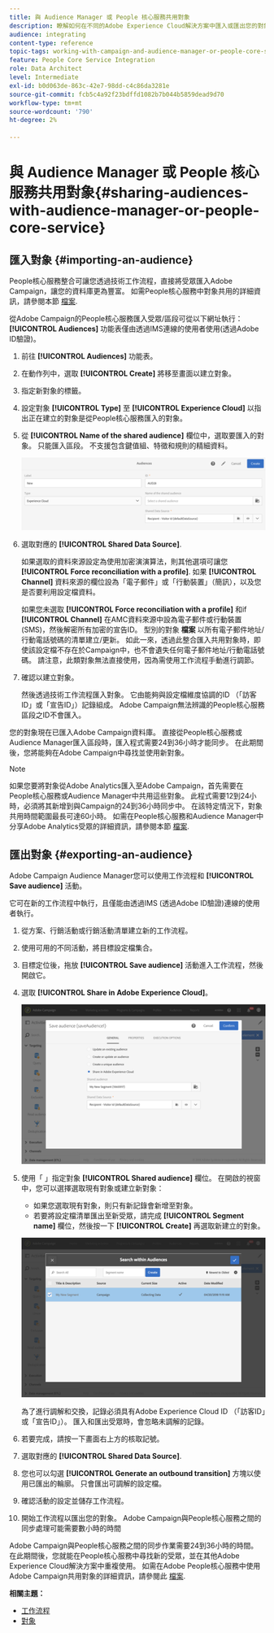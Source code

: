 ```yaml
---
title: 與 Audience Manager 或 People 核心服務共用對象
description: 瞭解如何在不同的Adobe Experience Cloud解決方案中匯入或匯出您的對象。
audience: integrating
content-type: reference
topic-tags: working-with-campaign-and-audience-manager-or-people-core-service
feature: People Core Service Integration
role: Data Architect
level: Intermediate
exl-id: b0d063de-863c-42e7-98dd-c4c86da3281e
source-git-commit: fcb5c4a92f23bdffd1082b7b044b5859dead9d70
workflow-type: tm+mt
source-wordcount: '790'
ht-degree: 2%

---
```


# 與 Audience Manager 或 People 核心服務共用對象{#sharing-audiences-with-audience-manager-or-people-core-service}

## 匯入對象 {#importing-an-audience}

People核心服務整合可讓您透過技術工作流程，直接將受眾匯入Adobe Campaign，讓您的資料庫更為豐富。 如需People核心服務中對象共用的詳細資訊，請參閱本節 [檔案](https://experienceleague.adobe.com/docs/analytics/components/segmentation/segmentation-workflow/seg-publish.html).

從Adobe Campaign的People核心服務匯入受眾/區段可從以下網址執行： **[!UICONTROL Audiences]** 功能表僅由透過IMS連線的使用者使用(透過Adobe ID驗證)。

1. 前往 **[!UICONTROL Audiences]** 功能表。
1. 在動作列中，選取 **[!UICONTROL Create]** 將移至畫面以建立對象。
1. 指定新對象的標籤。
1. 設定對象 **[!UICONTROL Type]** 至 **[!UICONTROL Experience Cloud]** 以指出正在建立的對象是從People核心服務匯入的對象。
1. 從 **[!UICONTROL Name of the shared audience]** 欄位中，選取要匯入的對象。 只能匯入區段。 不支援包含鍵值組、特徵和規則的精細資料。

   ![](assets/aam_import_audience.png)

1. 選取對應的 **[!UICONTROL Shared Data Source]**.

   如果選取的資料來源設定為使用加密演演算法，則其他選項可讓您 **[!UICONTROL Force reconciliation with a profile]**. 如果 **[!UICONTROL Channel]** 資料來源的欄位設為「電子郵件」或「行動裝置」（簡訊），以及您是否要利用設定檔資料。

   如果您未選取 **[!UICONTROL Force reconciliation with a profile]** 和if **[!UICONTROL Channel]** 在AMC資料來源中設為電子郵件或行動裝置(SMS)，然後解密所有加密的宣告ID。 型別的對象 **檔案** 以所有電子郵件地址/行動電話號碼的清單建立/更新。 如此一來，透過此整合匯入共用對象時，即使該設定檔不存在於Campaign中，也不會遺失任何電子郵件地址/行動電話號碼。 請注意，此類對象無法直接使用，因為需使用工作流程手動進行調節。

1. 確認以建立對象。

   然後透過技術工作流程匯入對象。 它由能夠與設定檔維度協調的ID （「訪客ID」或「宣告ID」）記錄組成。 Adobe Campaign無法辨識的People核心服務區段之ID不會匯入。

您的對象現在已匯入Adobe Campaign資料庫。 直接從People核心服務或Audience Manager匯入區段時，匯入程式需要24到36小時才能同步。 在此期間後，您將能夠在Adobe Campaign中尋找並使用新對象。

>[!NOTE]
>
>如果您要將對象從Adobe Analytics匯入至Adobe Campaign，首先需要在People核心服務或Audience Manager中共用這些對象。 此程式需要12到24小時，必須將其新增到與Campaign的24到36小時同步中。 在該特定情況下，對象共用時間範圍最長可達60小時。 如需在People核心服務和Audience Manager中分享Adobe Analytics受眾的詳細資訊，請參閱本節 [檔案](https://experienceleague.adobe.com/docs/analytics/components/segmentation/segmentation-workflow/seg-publish.html).

## 匯出對象 {#exporting-an-audience}

Adobe Campaign Audience Manager您可以使用工作流程和 **[!UICONTROL Save audience]** 活動。

它可在新的工作流程中執行，且僅能由透過IMS (透過Adobe ID驗證)連線的使用者執行。

1. 從方案、行銷活動或行銷活動清單建立新的工作流程。
1. 使用可用的不同活動，將目標設定檔集合。
1. 目標定位後，拖放 **[!UICONTROL Save audience]** 活動進入工作流程，然後開啟它。
1. 選取 **[!UICONTROL Share in Adobe Experience Cloud]**。

   ![](assets/aam_save_audience_activity.png)

1. 使用「 」指定對象 **[!UICONTROL Shared audience]** 欄位。 在開啟的視窗中，您可以選擇選取現有對象或建立新對象：

   * 如果您選取現有對象，則只有新記錄會新增至對象。
   * 若要將設定檔清單匯出至新受眾，請完成 **[!UICONTROL Segment name]** 欄位，然後按一下 **[!UICONTROL Create]** 再選取新建立的對象。

   ![](assets/aam_save_audience_segment_picker.png)

   為了進行調解和交換，記錄必須具有Adobe Experience Cloud ID （「訪客ID」或「宣告ID」）。 匯入和匯出受眾時，會忽略未調解的記錄。

1. 若要完成，請按一下畫面右上方的核取記號。
1. 選取對應的 **[!UICONTROL Shared Data Source]**.
1. 您也可以勾選 **[!UICONTROL Generate an outbound transition]** 方塊以使用已匯出的輪廓。 只會匯出可調解的設定檔。
1. 確認活動的設定並儲存工作流程。
1. 開始工作流程以匯出您的對象。 Adobe Campaign與People核心服務之間的同步處理可能需要數小時的時間

Adobe Campaign與People核心服務之間的同步作業需要24到36小時的時間。 在此期間後，您就能在People核心服務中尋找新的受眾，並在其他Adobe Experience Cloud解決方案中重複使用。 如需在Adobe People核心服務中使用Adobe Campaign共用對象的詳細資訊，請參閱此 [檔案](https://experienceleague.adobe.com/docs/core-services/interface/audiences/t-audience-create.html).

**相關主題：**

* [工作流程](../../automating/using/get-started-workflows.md)
* [對象](../../audiences/using/about-audiences.md)
